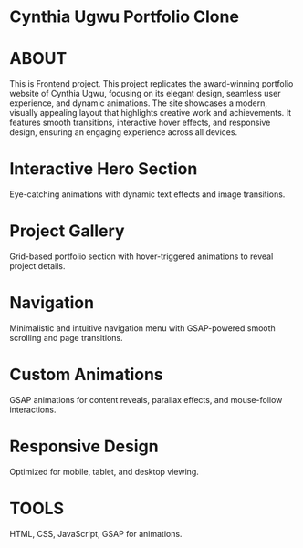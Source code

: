 # Cynthia Ugwu Portfolio Clone


# ABOUT
This is Frontend project.
This project replicates the award-winning portfolio website of Cynthia Ugwu, focusing on its elegant design, seamless user experience, and dynamic animations. The site showcases a modern, visually appealing layout that highlights creative work and achievements. It features smooth transitions, interactive hover effects, and responsive design, ensuring an engaging experience across all devices.


# Interactive Hero Section
Eye-catching animations with dynamic text effects and image transitions.

# Project Gallery
Grid-based portfolio section with hover-triggered animations to reveal project details.

# Navigation 
Minimalistic and intuitive navigation menu with GSAP-powered smooth scrolling and page transitions.

# Custom Animations 
GSAP animations for content reveals, parallax effects, and mouse-follow interactions.

# Responsive Design 
Optimized for mobile, tablet, and desktop viewing. 

# TOOLS
 HTML, CSS, JavaScript, GSAP for animations.
